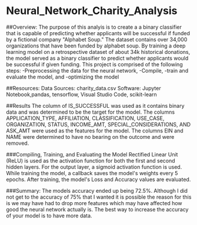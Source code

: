 # Neural_Network_Charity_Analysis

##Overview:
The purpose of this analyis is to create a a binary classifier that is capable of predicting whether applicants will be successful if funded by a fictional company "Alphabet Soup." The dataset contains over 34,000 organizations that have been funded by alphabet soup. By training a deep learning model on a retrospective dataset of about 34k historical donations, the model served as a binary classifier to predict whether applicants would be successful if given funding. This project is comprised of the following steps:
      -Preprocessing the data for the neural network, 
      -Compile,
      -train and evaluate the model, and
      -optimizing the model
 
##Resources:
Data Sources: charity_data.csv
Software: Jupyter Notebook,pandas, tensorflow, Visual Studio Code, scikit-learn

##Results 
The column of IS_SUCCESSFUL was used as it contains binary data and was determined to be the target for the model.
The columns APPLICATION_TYPE, AFFILIATION, CLASSIFICATION, USE_CASE, ORGANIZATION, STATUS, INCOME_AMT, SPECIAL_CONSIDERATIONS, AND ASK_AMT were used as the features for the model.
The columns EIN and NAME were determined to have no bearing on the outcome and were removed.      

###Compiling, Training, and Evaluating the Model
Rectified Linear Unit (ReLU) is used as the activation function for both the first and second hidden layers. For the output layer, a sigmoid activation function is used. While training the model, a callback saves the model's weights every 5 epochs. After training, the model's Loss and Accuracy values are evaluated.

###Summary:
The models accuracy ended up being 72.5%.  Although I did not get to the accuracy of 75% that I wanted it is possible the reason for this is we may have had to drop more features which may have affected how good the neural network actually is. The best way to increase the accuracy of your model is to have more data. 
